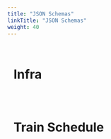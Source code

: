 ```yaml
---
title: "JSON Schemas"
linkTitle: "JSON Schemas"
weight: 40
---
```


<!-- Include from a free CDN -->
<script src="https://cdn.rawgit.com/caldwell/renderjson/master/renderjson.js"></script>

<!-- Element where the list will be created -->
<div id="container"><h1>Infra</h1></div>

<script>
    // The JSObject that you want to render
var infra = {};
    tmp = $.ajax({
        url: "/schemas/infra_schema.json",
        async: false,
        dataType: 'json',
        success: function(data) {
            infra = data;
        }
    });
    // Render toggable list in the container element
    document.getElementById("container").appendChild(
        renderjson(infra)
    );
</script>

<!-- Element where the list will be created -->
<div id="container2"><h1>Train Schedule</h1></div>

<script>
    // The JSObject that you want to render
var train_schedule = {};
    tmp = $.ajax({
        url: "train_schedule.json",
        async: false,
        dataType: 'json',
        success: function(data) {
            train_schedule = data;
        }
    });
    // Render toggable list in the container element
    document.getElementById("container2").appendChild(
        renderjson(train_schedule)
    );
</script>

<style>
#container, #container2 {
	text-shadow: none;
	background:;
	padding: 1em;
}

.renderjson a {
	text-decoration: none;
}

.renderjson .disclosure {
	color: #aa026d;
	font-size: 150%;
}

.renderjson .syntax {
	color: grey;
}

.renderjson .string {
	color: black;
}

.renderjson .number {
	color: cyan;
}

.renderjson .boolean {
	color: plum;
}

.renderjson .key {
	color: #aa026d;
}

.renderjson .keyword {
	color: lightgoldenrodyellow;
}

.renderjson .object.syntax {
	color: lightseagreen;
}

.renderjson .array.syntax {
	color: lightsalmon;
}
</style>
